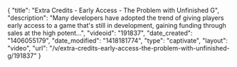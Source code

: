 {
    "title": "Extra Credits - Early Access - The Problem with Unfinished G",
    "description": "Many developers have adopted the trend of giving players early access to a game that's still in development, gaining funding through sales at the high potent...",
    "videoid": "191837",
    "date_created": "1406055179",
    "date_modified": "1418181774",
    "type": "captivate",
    "layout": "video",
    "url": "\/v\/extra-credits-early-access-the-problem-with-unfinished-g\/191837"
}
